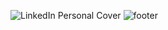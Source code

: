![LinkedIn Personal Cover](https://github.com/ItsLezaY/ItsLezaY/assets/140553267/d2427638-0c41-4f86-a262-ab382a3b71ba)
![footer](https://capsule-render.vercel.app/api?type=sliced&color=auto&height=100&section=header&text=Hello%20World&%20render&fontSize=50&fontAlignY=35&animation=fadeIn)
